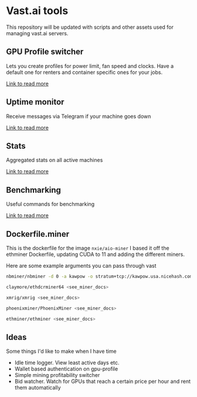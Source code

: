 # Vast.ai tools

This repository will be updated with scripts and other assets used for managing vast.ai servers.

## GPU Profile switcher

Lets you create profiles for power limit, fan speed and clocks. Have a default one for renters and container specific ones for your jobs.

[Link to read more](./gpu-profile)

## Uptime monitor

Receive messages via Telegram if your machine goes down

[Link to read more](./uptime-monitor)

## Stats

Aggregated stats on all active machines

[Link to read more](./stats)

## Benchmarking

Useful commands for benchmarking

[Link to read more](./benchmark)

## Dockerfile.miner

This is the dockerfile for the image `nxie/aio-miner`
I based it off the ethminer Dockerfile, updating CUDA to 11 and adding the different miners.

Here are some example arguments you can pass through vast
```bash
nbminer/nbminer -d 0 -a kawpow -o stratum+tcp://kawpow.usa.nicehash.com:3385 -u youraddress.9:d=3072
```

```bash
claymore/ethdcrminer64 <see_miner_docs>
```

```bash
xmrig/xmrig <see_miner_docs>
```

```bash
phoenixminer/PhoenixMiner <see_miner_docs>
```
```bash
ethminer/ethminer <see_miner_docs>
```

## Ideas

Some things I'd like to make when I have time

- Idle time logger. View least active days etc.
- Wallet based authentication on gpu-profile
- Simple mining profitability switcher
- Bid watcher. Watch for GPUs that reach a certain price per hour and rent them automatically
